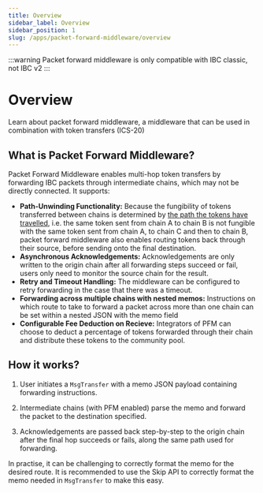 ```yaml
---
title: Overview
sidebar_label: Overview
sidebar_position: 1
slug: /apps/packet-forward-middleware/overview
---
```


:::warning
Packet forward middleware is only compatible with IBC classic, not IBC v2
:::

# Overview

Learn about packet forward middleware, a middleware that can be used in combination with token transfers (ICS-20)

## What is Packet Forward Middleware?

Packet Forward Middleware enables multi-hop token transfers by forwarding IBC packets through intermediate chains, which may not be directly connected. It supports:

- **Path-Unwinding Functionality:**
 Because the fungibility of tokens transferred between chains is determined by [the path the tokens have travelled](/02-apps/01-transfer/01-overview/#denomination-trace), i.e. the same token sent from chain A to chain B is not fungible with the same token sent from chain A, to chain C and then to chain B, packet forward middleware also enables routing tokens back through their source, before sending onto the final destination.
- **Asynchronous Acknowledgements:**
 Acknowledgements are only written to the origin chain after all forwarding steps succeed or fail, users only need to monitor the source chain for the result. 
- **Retry and Timeout Handling:**
The middleware can be configured to retry forwarding in the case that there was a timeout.
- **Forwarding across multiple chains with nested memos:**
Instructions on which route to take to forward a packet across more than one chain can be set within a nested JSON with the memo field
- **Configurable Fee Deduction on Recieve:**
Integrators of PFM can choose to deduct a percentage of tokens forwarded through their chain and distribute these tokens to the community pool.

## How it works?

1. User initiates a `MsgTransfer` with a memo JSON payload containing forwarding instructions.

2. Intermediate chains (with PFM enabled) parse the memo and forward the packet to the destination specified.

3. Acknowledgements are passed back step-by-step to the origin chain after the final hop succeeds or fails, along the same path used for forwarding.

In practise, it can be challenging to correctly format the memo for the desired route. It is recommended to use the Skip API to correctly format the memo needed in `MsgTransfer` to make this easy. 
